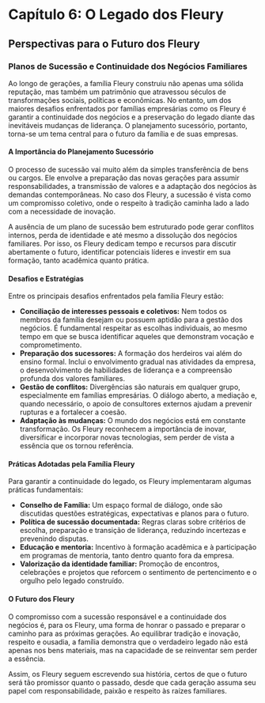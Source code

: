 
# Capítulo 6: O Legado dos Fleury

## Perspectivas para o Futuro dos Fleury

### Planos de Sucessão e Continuidade dos Negócios Familiares

Ao longo de gerações, a família Fleury construiu não apenas uma sólida reputação, mas também um patrimônio que atravessou séculos de transformações sociais, políticas e econômicas. No entanto, um dos maiores desafios enfrentados por famílias empresárias como os Fleury é garantir a continuidade dos negócios e a preservação do legado diante das inevitáveis mudanças de liderança. O planejamento sucessório, portanto, torna-se um tema central para o futuro da família e de suas empresas.

#### A Importância do Planejamento Sucessório

O processo de sucessão vai muito além da simples transferência de bens ou cargos. Ele envolve a preparação das novas gerações para assumir responsabilidades, a transmissão de valores e a adaptação dos negócios às demandas contemporâneas. No caso dos Fleury, a sucessão é vista como um compromisso coletivo, onde o respeito à tradição caminha lado a lado com a necessidade de inovação.

A ausência de um plano de sucessão bem estruturado pode gerar conflitos internos, perda de identidade e até mesmo a dissolução dos negócios familiares. Por isso, os Fleury dedicam tempo e recursos para discutir abertamente o futuro, identificar potenciais líderes e investir em sua formação, tanto acadêmica quanto prática.

#### Desafios e Estratégias

Entre os principais desafios enfrentados pela família Fleury estão:

- **Conciliação de interesses pessoais e coletivos:** Nem todos os membros da família desejam ou possuem aptidão para a gestão dos negócios. É fundamental respeitar as escolhas individuais, ao mesmo tempo em que se busca identificar aqueles que demonstram vocação e comprometimento.
- **Preparação dos sucessores:** A formação dos herdeiros vai além do ensino formal. Inclui o envolvimento gradual nas atividades da empresa, o desenvolvimento de habilidades de liderança e a compreensão profunda dos valores familiares.
- **Gestão de conflitos:** Divergências são naturais em qualquer grupo, especialmente em famílias empresárias. O diálogo aberto, a mediação e, quando necessário, o apoio de consultores externos ajudam a prevenir rupturas e a fortalecer a coesão.
- **Adaptação às mudanças:** O mundo dos negócios está em constante transformação. Os Fleury reconhecem a importância de inovar, diversificar e incorporar novas tecnologias, sem perder de vista a essência que os tornou referência.

#### Práticas Adotadas pela Família Fleury

Para garantir a continuidade do legado, os Fleury implementaram algumas práticas fundamentais:

- **Conselho de Família:** Um espaço formal de diálogo, onde são discutidas questões estratégicas, expectativas e planos para o futuro.
- **Política de sucessão documentada:** Regras claras sobre critérios de escolha, preparação e transição de liderança, reduzindo incertezas e prevenindo disputas.
- **Educação e mentoria:** Incentivo à formação acadêmica e à participação em programas de mentoria, tanto dentro quanto fora da empresa.
- **Valorização da identidade familiar:** Promoção de encontros, celebrações e projetos que reforcem o sentimento de pertencimento e o orgulho pelo legado construído.

#### O Futuro dos Fleury

O compromisso com a sucessão responsável e a continuidade dos negócios é, para os Fleury, uma forma de honrar o passado e preparar o caminho para as próximas gerações. Ao equilibrar tradição e inovação, respeito e ousadia, a família demonstra que o verdadeiro legado não está apenas nos bens materiais, mas na capacidade de se reinventar sem perder a essência.

Assim, os Fleury seguem escrevendo sua história, certos de que o futuro será tão promissor quanto o passado, desde que cada geração assuma seu papel com responsabilidade, paixão e respeito às raízes familiares.
```
